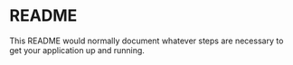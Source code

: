 # README #

This README would normally document whatever steps are necessary to get your application up and running.


